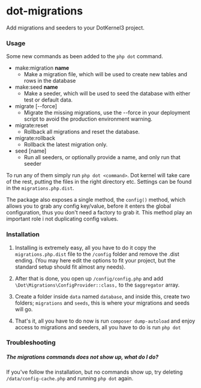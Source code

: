 # dot-migrations

Add migrations and seeders to your DotKernel3 project.

### Usage

Some new commands as been added to the `php dot` command.

* make:migration **name**
    * Make a migration file, which will be used to create new tables and rows in the database
* make:seed **name**
    * Make a seeder, which will be used to seed the database with either test or default data.
* migrate [--force]
    * Migrate the missing migrations, use the --force in your deployment script to avoid the production environment warning.
* migrate:reset
    * Rollback all migrations and reset the database.
* migrate:rollback
    * Rollback the latest migration only.
* seed [name]
    * Run all seeders, or optionally provide a name, and only run that seeder

To run any of them simply run `php dot <command>`.
Dot kernel will take care of the rest, putting the files in the
right directory etc.
Settings can be found in the `migrations.php.dist`.

The package also exposes a single method, the `config()` method, which allows you to
grab any config key/value, before it enters the global configuration, thus you don't need a
factory to grab it. This method play an important role i not duplicating config values.

### Installation

1) Installing is extremely easy, all you have to do it copy the `migrations.php.dist` file to the `/config` folder and remove the .dist ending. (You may here edit the options to fit your project, but the standard setup should fit almost any needs).

2) After that is done, you open up `/config/config.php` and add `\Dot\Migrations\ConfigProvider::class,` to the `$aggregator` array.

3) Create a folder inside `data` named `database`, and inside this, create two folders; `migrations` and `seeds`, this is where your migrations and seeds will go.

4) That's it, all you have to do now is run `composer dump-autoload` and enjoy access to migrations and seeders, all you have to do is run `php dot`


### Troubleshooting

##### The migrations commands does not show up, what do I do?
If you've follow the installation, but no commands show up, try deleting `/data/config-cache.php` and running `php dot` again.
